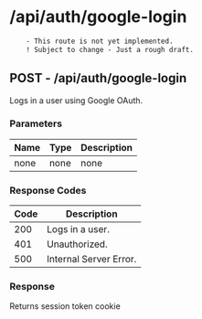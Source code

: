 # /api/auth/google-login
```diff
    - This route is not yet implemented.
    ! Subject to change - Just a rough draft.
```

## POST - /api/auth/google-login
Logs in a user using Google OAuth.

### Parameters
| Name | Type | Description |
|------|------|-------------|
| none | none | none        |

### Response Codes
| Code | Description                          |
|------|--------------------------------------|
| 200  | Logs in a user.                      |
| 401  | Unauthorized.                        |
| 500  | Internal Server Error.               |

### Response
Returns session token cookie